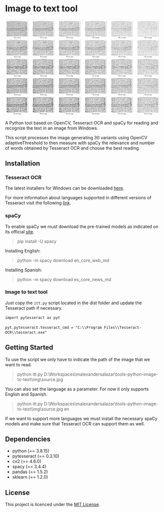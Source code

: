 # Image to text tool

![alt text](/img/variants.png "Image to text tool")

 A Python tool based on OpenCV, Tesseract OCR and spaCy for reading and recognize the text in an image from Windows.

 This script processes the image generating 30 variants using OpenCV adaptiveThreshold to then measure with spaCy the relevance and number of words obtained by Tesseract OCR and choose the best reading.

## Installation

### Tesseract OCR

The latest installers for Windows can be downloaded [here](https://github.com/UB-Mannheim/tesseract/wiki).

For more information about languages supported in different versions of Tesseract visit the following [link](https://tesseract-ocr.github.io/tessdoc/Data-Files-in-different-versions.html).

### spaCy

To enable spaCy we must download the pre-trained models as indicated on its official [site](https://spacy.io/models).

>  pip install -U spacy

Installing English:

>  python -m spacy download en_core_web_md

Installing Spanish:

>  python -m spacy download es_core_news_md

### Image to text tool

Just copy the `itt.py` script located in the dist folder and update the Tesseract path if necessary.

```
import pytesseract as pyt

pyt.pytesseract.tesseract_cmd = "C:\\Program Files\\Tesseract-OCR\\tesseract.exe"
```

## Getting Started

To use the script we only have to indicate the path of the image that we want to read.

> python itt.py D:\Workspaces\malexandersalazar\tools-python-image-to-text\img\source.jpg

You can also set the language as a parameter. For now it only supports English and Spanish.

> python itt.py D:\Workspaces\malexandersalazar\tools-python-image-to-text\img\source.jpg en

If we want to support more languages we must install the necessary spaCy models and make sure that Tesseract OCR can support them as well.

## Dependencies

* python (== 3.8.15)
* pytesseract (== 0.3.10)
* cv2 (== 4.6.0)
* spacy (== 3.4.4)
* pandas (== 1.5.2)
* sklearn (== 1.2.0)

## License

This project is licenced under the [MIT License][1].

[1]: https://opensource.org/licenses/mit-license.html "The MIT License | Open Source Initiative"